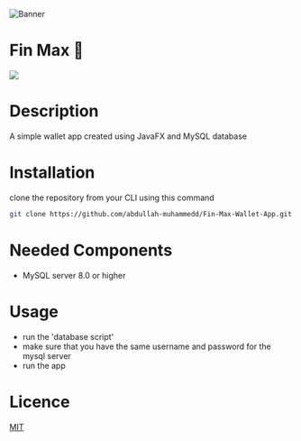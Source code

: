 ![Banner](https://github.com/abdullah-muhammedd/banners/blob/master/Fin%20Banner.png?raw=true)

# Fin Max 💸
![](https://img.shields.io/tokei/lines/github/abdullah-muhammedd/Fin-Max-Wallet-App)
# Description 
A simple wallet app created using JavaFX and MySQL database 
# Installation 
clone the repository from your CLI using this command 
```bash 
git clone https://github.com/abdullah-muhammedd/Fin-Max-Wallet-App.git
```
# Needed Components 
- MySQL server 8.0 or higher 

# Usage 
- run the 'database script' 
- make sure that you have the same username and password for the mysql server 
- run the app
# Licence 
[MIT](https://choosealicense.com/licenses/mit/)

